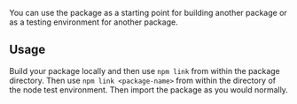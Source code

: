 You can use the package as a starting point for building another package or
as a testing environment for another package.

## Usage

Build your package locally and then use `npm link` from within the package
directory. Then use `npm link <package-name>` from within the directory of the
node test environment. Then import the package as you would normally.